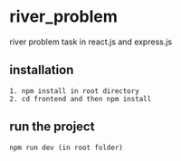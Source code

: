 # river_problem
river problem task in react.js and express.js


## installation 
```
1. npm install in root directory
2. cd frontend and then npm install
```

## run the project
```
npm run dev (in root folder)
```

